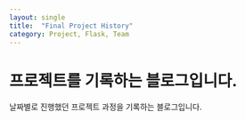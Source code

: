```yaml
---
layout: single
title:  "Final Project History"
category: Project, Flask, Team
---
```


# 프로젝트를 기록하는 블로그입니다.

날짜별로 진행했던 프로젝트 과정을 기록하는 블로그입니다.

